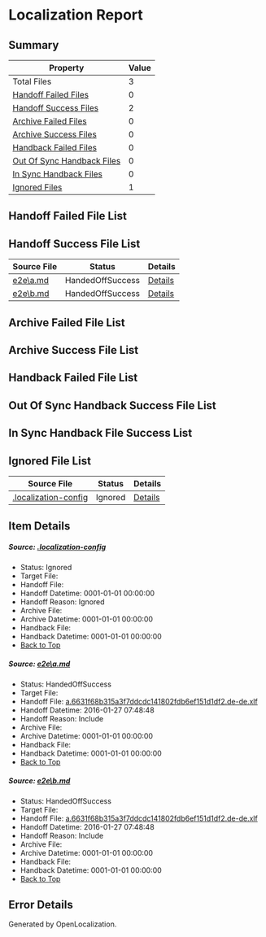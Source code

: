 # <a name='report-top'></a> Localization Report

## Summary
 Property | Value 
 -------- | ----- 
 Total Files | 3
[ Handoff Failed Files ](#handoff-failed-list)| 0
[ Handoff Success Files ](#handoff-success-list)| 2
[ Archive Failed Files ](#archive-failed-list)| 0
[ Archive Success Files ](#archive-success-list)| 0
[ Handback Failed Files ](#handback-failed-list)| 0
[ Out Of Sync Handback Files ](#outofsync-handback-success-list)| 0
[ In Sync Handback Files ](#insync-handback-success-list)| 0
[ Ignored Files ](#ignored-list)| 1

## <a name='handoff-failed-list'></a> Handoff Failed File List

## <a name='handoff-success-list'></a> Handoff Success File List
 Source File | Status | Details 
 ----------- | ------ | ------- 
 [e2e\a.md](https://github.com/OpenLocalizationTest/oltest/blob/3c676b4e880d569ce4903684c185d7277b069def/e2e/a.md) | HandedOffSuccess | [Details](#bbe8e1a4ada696bef85ad2c6c364e9e831bffa101)
 [e2e\b.md](https://github.com/OpenLocalizationTest/oltest/blob/3c676b4e880d569ce4903684c185d7277b069def/e2e/b.md) | HandedOffSuccess | [Details](#bbe8e1a4ada696bef85ad2c6c364e9e831bffa102)

## <a name='archive-failed-list'></a> Archive Failed File List

## <a name='archive-success-list'></a> Archive Success File List

## <a name='handback-failed-list'></a> Handback Failed File List

## <a name='outofsync-handback-success-list'></a> Out Of Sync Handback Success File List

## <a name='insync-handback-success-list'></a> In Sync Handback File Success List

## <a name='ignored-list'></a> Ignored File List
 Source File | Status | Details 
 ----------- | ------ | ------- 
 [.localization-config](https://github.com/OpenLocalizationTest/oltest/blob/3c676b4e880d569ce4903684c185d7277b069def/.localization-config) | Ignored | [Details](#e4725be8631cbe979bbe0fa8b97cd75f1fd41d4d0)

## Item Details
##### <a name='e4725be8631cbe979bbe0fa8b97cd75f1fd41d4d0'></a> Source: [.localization-config](https://github.com/OpenLocalizationTest/oltest/blob/3c676b4e880d569ce4903684c185d7277b069def/.localization-config)
* Status: Ignored
* Target File: 
* Handoff File: 
* Handoff Datetime: 0001-01-01 00:00:00
* Handoff Reason: Ignored
* Archive File: 
* Archive Datetime: 0001-01-01 00:00:00
* Handback File: 
* Handback Datetime: 0001-01-01 00:00:00
* [Back to Top](#report-top)

##### <a name='bbe8e1a4ada696bef85ad2c6c364e9e831bffa101'></a> Source: [e2e\a.md](https://github.com/OpenLocalizationTest/oltest/blob/3c676b4e880d569ce4903684c185d7277b069def/e2e/a.md)
* Status: HandedOffSuccess
* Target File: 
* Handoff File: [a.6631f68b315a3f7ddcdc141802fdb6ef151d1df2.de-de.xlf](https://github.com/OpenLocalizationTestOrg/olhandoff/blob/b823569a9fb1234b28604621a0ff05840a23c0db/ol-handoff/OpenLocalizationTestOrg/oltest.de-de/tianzh/a.6631f68b315a3f7ddcdc141802fdb6ef151d1df2.de-de.xlf)
* Handoff Datetime: 2016-01-27 07:48:48
* Handoff Reason: Include
* Archive File: 
* Archive Datetime: 0001-01-01 00:00:00
* Handback File: 
* Handback Datetime: 0001-01-01 00:00:00
* [Back to Top](#report-top)

##### <a name='bbe8e1a4ada696bef85ad2c6c364e9e831bffa102'></a> Source: [e2e\b.md](https://github.com/OpenLocalizationTest/oltest/blob/3c676b4e880d569ce4903684c185d7277b069def/e2e/b.md)
* Status: HandedOffSuccess
* Target File: 
* Handoff File: [a.6631f68b315a3f7ddcdc141802fdb6ef151d1df2.de-de.xlf](https://github.com/OpenLocalizationTestOrg/olhandoff/blob/b823569a9fb1234b28604621a0ff05840a23c0db/ol-handoff/OpenLocalizationTestOrg/oltest.de-de/tianzh/a.6631f68b315a3f7ddcdc141802fdb6ef151d1df2.de-de.xlf)
* Handoff Datetime: 2016-01-27 07:48:48
* Handoff Reason: Include
* Archive File: 
* Archive Datetime: 0001-01-01 00:00:00
* Handback File: 
* Handback Datetime: 0001-01-01 00:00:00
* [Back to Top](#report-top)


## Error Details

Generated by OpenLocalization.
